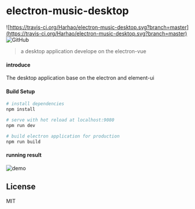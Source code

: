 # electron-music-desktop

![https://travis-ci.org/Harhao/electron-music-desktop.svg?branch=master](https://travis-ci.org/Harhao/electron-music-desktop.svg?branch=master)
![GitHub](https://img.shields.io/github/license/Harhao/electron-music-desktop)
> a desktop application develope on the electron-vue
#### introduce

The desktop application base on the electron and element-ui


#### Build Setup

``` bash
# install dependencies
npm install

# serve with hot reload at localhost:9080
npm run dev

# build electron application for production
npm run build

```
#### running result

![demo](https://github.com/Harhao/electron-music-desktop/blob/master/screenshot/demo.gif)

## License

MIT
